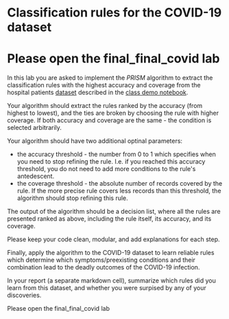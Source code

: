 # Classification rules for the COVID-19 dataset
# Please open the final_final_covid lab


In this lab you are asked to implement the *PRISM* algorithm to extract the classification rules with the highest accuracy and coverage from the hospital patients [dataset](https://docs.google.com/spreadsheets/d/1EPewR1KdT8mszXJMuqELRTHAVIFHEJw9VwLsb9whKPI/edit?usp=sharing) described in the [class demo notebook](https://github.com/mgbarsky/ml_decision_tree_demo.git).

Your algorithm should extract the rules ranked by the accuracy (from highest to lowest), and the ties are broken by choosing the rule with higher coverage. If both accuracy and coverage are the same - the condition is selected arbitrarily.

Your algorithm should have two additional optinal parameters: 
* the accuracy threshold - the number from 0 to 1 which specifies when you need to stop refining the rule. I.e. if you reached this accuracy threshold, you do not need to add more conditions to the rule's antedescent.
* the coverage threshold - the absolute number of records covered by the rule. If the more precise rule covers less records than this threshold, the algorithm should stop refining this rule.

The output of the algorithm should be a decision list, where all the rules are presented ranked as above, including the rule itself, its accuracy, and its coverage.

Please keep your code clean, modular, and add explanations for each step.

Finally, apply the algorithm to the COVID-19 dataset to learn reliable rules which determine which symptoms/preexisting conditions and their combination lead to the deadly outcomes of the COVID-19 infection. 

In your report (a separate markdown cell), summarize which rules did you learn from this dataset, and whether you were surpised by any of your discoveries.

Please open the final_final_covid lab
